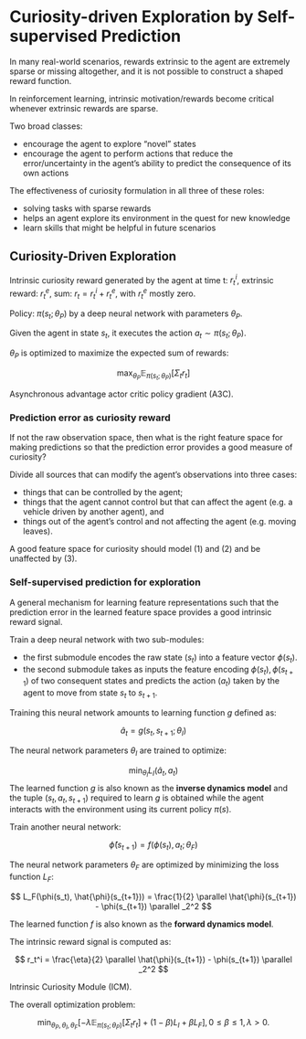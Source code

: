 # Curiosity-driven Exploration by Self-supervised Prediction

In many real-world scenarios, rewards extrinsic to the agent are extremely sparse or missing altogether, and it is not possible to construct a shaped reward function.

In reinforcement learning, intrinsic motivation/rewards become critical whenever extrinsic rewards are sparse.

Two broad classes:

* encourage the agent to explore “novel” states
* encourage the agent to perform actions that reduce the error/uncertainty in the agent’s ability to predict the consequence of its own actions

The effectiveness of curiosity formulation in all three of these roles:

* solving tasks with sparse rewards
* helps an agent explore its environment in the quest for new knowledge
* learn skills that might be helpful in future scenarios

## Curiosity-Driven Exploration

Intrinsic curiosity reward generated by the agent at time t: $r_t^i$, extrinsic reward: $r_t^e$, sum: $r_t = r_t^i + r_t^e$, with $r_t^e$ mostly zero.

Policy: $\pi(s_t ; \theta_P)$ by a deep neural network with parameters $\theta_P$.

Given the agent in state $s_t$, it executes the action $a_t \sim \pi(s_t ; \theta_P)$.

$\theta_P$ is optimized to maximize the expected sum of rewards:

$$
\max_{\theta_P} \mathbb{E}_{\pi(s_t ; \theta_P)} [\Sigma_t r_t]
$$

Asynchronous advantage actor critic policy gradient (A3C).

### Prediction error as curiosity reward

If not the raw observation space, then what is the right feature space for making predictions so that the prediction error provides a good measure of curiosity?

Divide all sources that can modify the agent’s observations into three cases:

* things that can be controlled by the agent;
* things that the agent cannot control but that can affect the agent (e.g. a vehicle driven by another agent), and
* things out of the agent’s control and not affecting the agent (e.g. moving leaves).

A good feature space for curiosity should model (1) and (2) and be unaffected by (3).

### Self-supervised prediction for exploration

A general mechanism for learning feature representations such that the prediction error in the learned feature space provides a good intrinsic reward signal.

Train a deep neural network with two sub-modules:

* the first submodule encodes the raw state $(s_t)$ into a feature vector $\phi(s_t)$.
* the second submodule takes as inputs the feature encoding $\phi(s_t), \phi(s_{t+1})$ of two consequent states and predicts the action $(a_t)$ taken by the agent to move from state $s_t$ to $s_{t+1}$.

Training this neural network amounts to learning function $g$ defined as:

$$
\hat{a}_t = g(s_t, s_{t+1} ; \theta_I)
$$

The neural network parameters $\theta_I$ are trained to optimize:

$$
\min_{\theta_I} L_I(\hat{a}_t, a_t)
$$
The learned function $g$ is also known as the **inverse dynamics model** and the tuple $(s_t, a_t, s_{t+1})$ required to learn $g$ is obtained while the agent interacts with the environment using its current policy $\pi(s)$.

Train another neural network:

$$
\hat{\phi}(s_{t+1}) = f(\phi(s_t), a_t ; \theta_F)
$$

The neural network parameters $\theta_F$ are optimized by minimizing the loss function $L_F$:

$$
L_F(\phi(s_t), \hat{\phi}(s_{t+1})) = \frac{1}{2} \parallel \hat{\phi}(s_{t+1}) - \phi(s_{t+1}) \parallel _2^2
$$

The learned function $f$ is also known as the **forward dynamics model**.

The intrinsic reward signal is computed as:

$$
r_t^i = \frac{\eta}{2} \parallel \hat{\phi}(s_{t+1}) - \phi(s_{t+1}) \parallel _2^2
$$

Intrinsic Curiosity Module (ICM).

The overall optimization problem:

$$
\min_{\theta_P, \theta_I, \theta_F} [-\lambda \mathbb{E}_{\pi(s_t;\theta_P)}[\Sigma_t r_t] + (1-\beta) L_I + \beta L_F], 0 \leq \beta \leq 1, \lambda > 0.
$$
